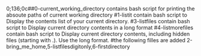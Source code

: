 
0;136;0c##0-current_working_directory contains bash script for printing the absoute paths of current working directory
#1-listit contain bash script to Display the contents list of your current directory.
#3-listfiles contain bash script to Display current directory contents in a long format
#4-listmorefiles contain bash script to Display current directory contents, including hidden files (starting with .). Use the long format.
#the following filles are added 2-bring_me_home,5-listfilesdigitonly,6-firstdirectory 